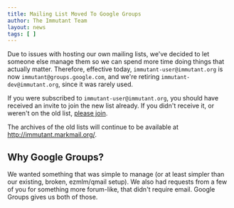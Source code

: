 ```yaml
---
title: Mailing List Moved To Google Groups
author: The Immutant Team
layout: news
tags: [ ]
---
```


Due to issues with hosting our own mailing lists, we've decided to let
someone else manage them so we can spend more time doing things that
actually matter. Therefore, effective today,
`immutant-user@immutant.org` is now `immutant@groups.google.com`, and
we're retiring `immutant-dev@immutant.org`, since it was rarely used.

If you were subscribed to `immutant-user@immutant.org`, you should
have received an invite to join the new list already. If you didn't
receive it, or weren't on the old list,
[please join](https://groups.google.com/forum/#!forum/immutant).

The archives of the old lists will continue to be available at
<http://immutant.markmail.org/>.

## Why Google Groups?

We wanted something that was simple to manage (or at least simpler
than our existing, broken, ezmlm/qmail setup). We also had requests
from a few of you for something more forum-like, that didn't require
email. Google Groups gives us both of those.
